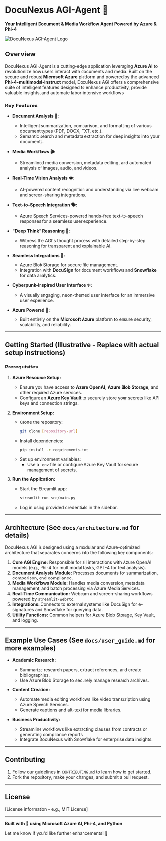 # DocuNexus AGI-Agent 🚀

**Your Intelligent Document & Media Workflow Agent Powered by Azure & Phi-4**

![DocuNexus AGI-Agent Logo]([docs/docunexus_logo.png](https://i.imgur.com/530DGSL.png))

## Overview

DocuNexus AGI-Agent is a cutting-edge application leveraging **Azure AI** to revolutionize how users interact with documents and media. Built on the secure and robust **Microsoft Azure** platform and powered by the advanced **Phi-4-multimodal-instruct** model, DocuNexus AGI offers a comprehensive suite of intelligent features designed to enhance productivity, provide valuable insights, and automate labor-intensive workflows.

### **Key Features**

* **Document Analysis 📄:**
   - Intelligent summarization, comparison, and formatting of various document types (PDF, DOCX, TXT, etc.).
   - Semantic search and metadata extraction for deep insights into your documents.

* **Media Workflows 🎬:**
   - Streamlined media conversion, metadata editing, and automated analysis of images, audio, and videos.

* **Real-Time Vision Analysis 👁️:**
   - AI-powered content recognition and understanding via live webcam and screen-sharing integrations.

* **Text-to-Speech Integration 🗣️:**
   - Azure Speech Services-powered hands-free text-to-speech responses for a seamless user experience.

* **"Deep Think" Reasoning 🤔:**
   - Witness the AGI's thought process with detailed step-by-step reasoning for transparent and explainable AI.

* **Seamless Integrations 🔗:**
   - Azure Blob Storage for secure file management.
   - Integration with **DocuSign** for document workflows and **Snowflake** for data analytics.

* **Cyberpunk-Inspired User Interface ✨:**
   - A visually engaging, neon-themed user interface for an immersive user experience.

* **Azure Powered 💙:**
   - Built entirely on the **Microsoft Azure** platform to ensure security, scalability, and reliability.

---

## Getting Started (Illustrative - Replace with actual setup instructions)

### **Prerequisites**

1. **Azure Resource Setup:**
   - Ensure you have access to **Azure OpenAI**, **Azure Blob Storage**, and other required Azure services.
   - Configure an **Azure Key Vault** to securely store your secrets like API keys and connection strings.

2. **Environment Setup:**
   - Clone the repository:
     ```bash
     git clone [repository-url]
     ```
   - Install dependencies:
     ```bash
     pip install -r requirements.txt
     ```
   - Set up environment variables:
     - Use a `.env` file or configure Azure Key Vault for secure management of secrets.

3. **Run the Application:**
   - Start the Streamlit app:
     ```bash
     streamlit run src/main.py
     ```
   - Log in using provided credentials in the sidebar.

---

## Architecture (See `docs/architecture.md` for details)

DocuNexus AGI is designed using a modular and Azure-optimized architecture that separates concerns into the following key components:

1. **Core AGI Engine:** Responsible for all interactions with Azure OpenAI models (e.g., Phi-4 for multimodal tasks, GPT-4 for text analysis).
2. **Document Analysis Module:** Processes documents for summarization, comparison, and compliance.
3. **Media Workflows Module:** Handles media conversion, metadata management, and batch processing via Azure Media Services.
4. **Real-Time Communication:** Webcam and screen-sharing workflows powered by `streamlit-webrtc`.
5. **Integrations:** Connects to external systems like DocuSign for e-signatures and Snowflake for querying data.
6. **Utility Functions:** Common helpers for Azure Blob Storage, Key Vault, and logging.

---

## Example Use Cases (See `docs/user_guide.md` for more examples)

* **Academic Research:**
   - Summarize research papers, extract references, and create bibliographies.
   - Use Azure Blob Storage to securely manage research archives.

* **Content Creation:**
   - Automate media editing workflows like video transcription using Azure Speech Services.
   - Generate captions and alt-text for media libraries.

* **Business Productivity:**
   - Streamline workflows like extracting clauses from contracts or generating compliance reports.
   - Integrate DocuNexus with Snowflake for enterprise data insights.

---

## Contributing

1. Follow our guidelines in `CONTRIBUTING.md` to learn how to get started.
2. Fork the repository, make your changes, and submit a pull request.

---

## License

[License information - e.g., MIT License]

---

**Built with 💙 using Microsoft Azure AI, Phi-4, and Python** 

Let me know if you'd like further enhancements! 🚀
